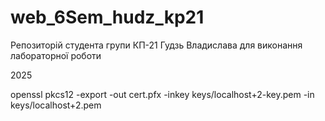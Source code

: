 # web_6Sem_hudz_kp21

Репозиторій студента групи КП-21 Гудзь Владислава для виконання лабораторної роботи

2025


openssl pkcs12 -export -out cert.pfx -inkey keys/localhost+2-key.pem -in keys/localhost+2.pem
